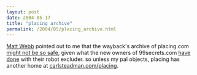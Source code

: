 ```yaml
---
layout: post
date: 2004-05-17
title: "placing archive"
permalink: /2004/05/placing_archive.html
---
```


[Matt Webb](http://interconnected.org) pointed out to me that the wayback's archive of placing.com [might not be so safe](/2004/05/placing.html), given what the new owners of 99secrets.com [have done](http://web.archive.org/web/*/99secrets.com/*) with their robot excluder. so unless my pal objects, placing has another home at [carlsteadman.com/placing](http://www.carlsteadman.com/placing/).

